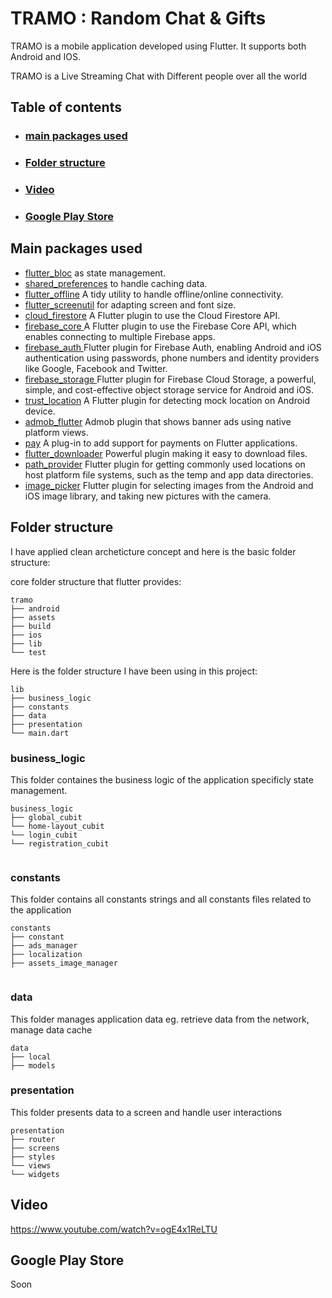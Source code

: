 # TRAMO : Random Chat & Gifts

TRAMO is a mobile application developed using Flutter. It supports both Android and IOS.

TRAMO is a Live Streaming Chat with Different people over all the world

## Table of contents
- ### [main packages used](https://github.com/omar201999/TRAMO-Random-Chat-Gifts/blob/main/README.md#main-packages-used-1)
- ### [Folder structure](https://github.com/omar201999/TRAMO-Random-Chat-Gifts/blob/main/README.md#folder-structure-1)
- ### [Video](https://github.com/omar201999/TRAMO-Random-Chat-Giftsy/blob/main/README.md#Video-1)
- ### [Google Play Store](https://github.com/omar201999/TRAMO-Random-Chat-Gifts/blob/main/README.md#google-play-store-1)

## Main packages used
- [flutter_bloc](https://pub.dev/packages/flutter_bloc) as state management.
- [shared_preferences](https://pub.dev/packages/shared_preferences) to handle caching data.
- [flutter_offline](https://pub.dev/packages/flutter_offline) A tidy utility to handle offline/online connectivity.
- [flutter_screenutil](https://pub.dev/packages/flutter_screenutil) for adapting screen and font size.
- [cloud_firestore](https://pub.dev/packages/cloud_firestore) A Flutter plugin to use the Cloud Firestore API.
- [firebase_core ](https://pub.dev/packages/firebase_core) A Flutter plugin to use the Firebase Core API, which enables connecting to multiple Firebase apps.
- [firebase_auth ](https://pub.dev/packages/firebase_auth) Flutter plugin for Firebase Auth, enabling Android and iOS authentication using passwords, phone numbers and identity providers like Google, Facebook and Twitter.
- [firebase_storage ](https://pub.dev/packages/firebase_storage) Flutter plugin for Firebase Cloud Storage, a powerful, simple, and cost-effective object storage service for Android and iOS.
- [trust_location](https://pub.dev/packages/trust_location) A Flutter plugin for detecting mock location on Android device.
- [admob_flutter](https://pub.dev/packages/admob_flutter) Admob plugin that shows banner ads using native platform views.
- [pay](https://pub.dev/packages/pay) A plug-in to add support for payments on Flutter applications.
- [flutter_downloader](https://pub.dev/packages/flutter_downloader) Powerful plugin making it easy to download files.
- [path_provider](https://pub.dev/packages/path_provider) Flutter plugin for getting commonly used locations on host platform file systems, such as the temp and app data directories.
- [image_picker](https://pub.dev/packages/image_picker) Flutter plugin for selecting images from the Android and iOS image library, and taking new pictures with the camera.

## Folder structure
I have applied clean archeticture concept and here is the basic folder structure:

core folder structure that flutter provides:

```
tramo
├── android
├── assets
├── build
├── ios
├── lib
└── test
```


Here is the folder structure I have been using in this project:
```
lib
├── business_logic
├── constants
├── data
├── presentation
└── main.dart
```

### business_logic
This folder containes the business logic of the application specificly state management.

```
business_logic
├── global_cubit
└── home-layout_cubit
└── login_cubit
└── registration_cubit


```

### constants
This folder contains all constants strings and all constants files related to the application
```
constants
├── constant
├── ads_manager
├── localization
├── assets_image_manager


```

### data
This folder manages application data eg. retrieve data from the network, manage data cache
```
data
├── local
├── models

```

### presentation
This folder presents data to a screen and handle user interactions
```
presentation
├── router
├── screens
├── styles
└── views
└── widgets

```
## Video
https://www.youtube.com/watch?v=ogE4x1ReLTU

## Google Play Store

Soon
